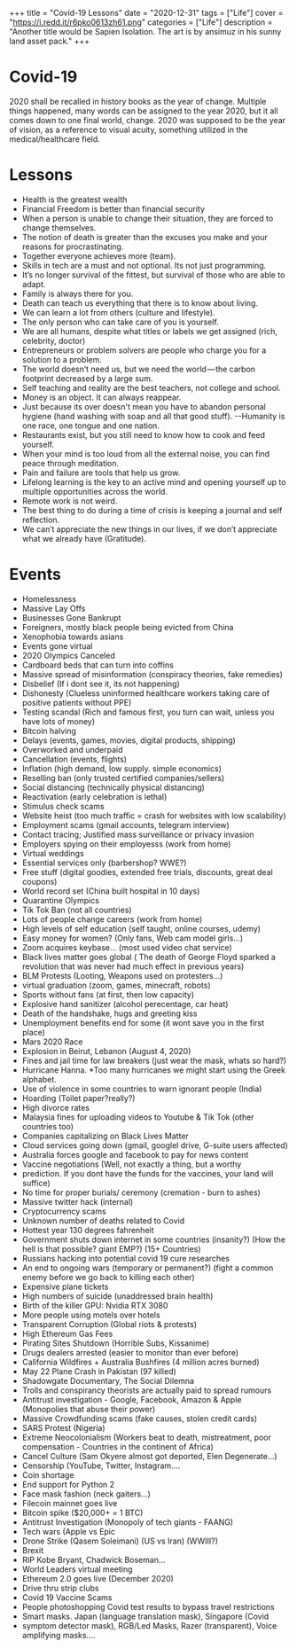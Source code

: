 +++
title = "Covid-19 Lessons"
date = "2020-12-31"
tags = ["Life"]
cover = "https://i.redd.it/r6pko0613zh61.png"
categories = ["Life"]
description = "Another title would be Sapien Isolation. The art is by ansimuz in his sunny land asset pack."
+++

# Covid-19
2020 shall be recalled in history books as the year of change. Multiple things happened, many words can be assigned to the year 2020, but it all comes down to one final world, change. 2020 was supposed to be the year of vision, as a reference to visual acuity, something utilized in the medical/healthcare field. 

# Lessons
- Health is the greatest wealth
- Financial Freedom is better than financial security
- When a person is unable to change their situation, they are forced to change themselves.
- The notion of death is greater than the excuses you make and your reasons for procrastinating.
- Together everyone achieves more (team).
- Skills in tech are a must and not optional. Its not just programming.
- It’s no longer survival of the fittest, but survival of those who are able to adapt.
- Family is always there for you.
- Death can teach us everything that there is to know about living.
- We can learn a lot from others (culture and lifestyle).
- The only person who can take care of you is yourself.
- We are all humans, despite what titles or labels we get assigned (rich, celebrity, doctor)
- Entrepreneurs or problem solvers are people who charge you for a solution to a problem.
- The world doesn’t need us, but we need the world — the carbon footprint decreased by a large sum.
- Self teaching and reality are the best teachers, not college and school.
- Money is an object. It can always reappear.
- Just because its over doesn't mean you have to abandon personal hygiene (hand washing with soap and all that good stuff).
--Humanity is one race, one tongue and one nation.
- Restaurants exist, but you still need to know how to cook and feed yourself.
- When your mind is too loud from all the external noise, you can find peace through meditation.
- Pain and failure are tools that help us grow.
- Lifelong learning is the key to an active mind and opening yourself up to multiple opportunities across the world.
- Remote work is not weird.
- The best thing to do during a time of crisis is keeping a journal and self reflection.
- We can’t appreciate the new things in our lives, if we don’t appreciate what we already have (Gratitude).

# Events
- Homelessness
- Massive Lay Offs
- Businesses Gone Bankrupt
- Foreigners, mostly black people being evicted from China
- Xenophobia towards asians
- Events gone virtual
- 2020 Olympics Canceled
- Cardboard beds that can turn into coffins
- Massive spread of misinformation (conspiracy theories, fake remedies)
- Disbelief (If i dont see it, its not happening)
- Dishonesty (Clueless uninformed healthcare workers taking care of positive patients without PPE)
- Testing scandal (Rich and famous first, you turn can wait, unless you have lots of money)
- Bitcoin halving
- Delays (events, games, movies, digital products, shipping)
- Overworked and underpaid
- Cancellation (events, flights)
- Inflation (high demand, low supply. simple economics)
- Reselling ban (only trusted certified companies/sellers)
- Social distancing (technically physical distancing)
- Reactivation (early celebration is lethal)
- Stimulus check scams
- Website heist (too much traffic = crash  for websites with low scalability)
- Employment scams (gmail accounts, telegram interview)
- Contact tracing; Justified mass surveillance or privacy invasion
- Employers spying on their employesss (work from home)
- Virtual weddings
- Essential services only (barbershop? WWE?)
- Free stuff (digital goodies, extended free trials, discounts, great deal coupons)
- World record set (China built hospital in 10 days)
- Quarantine Olympics
- Tik Tok Ban (not all countries)
- Lots of people change careers (work from home)
- High levels of self education (self taught, online courses, udemy)
- Easy money for women? (Only fans, Web cam model girls...)
- Zoom acquires keybase... (most used video chat service)
- Black lives matter goes global ( The death of George Floyd sparked a
 revolution that was never had much effect in previous years)
- BLM Protests (Looting, Weapons used on protesters...)
- virtual graduation (zoom, games, minecraft, robots)
- Sports without fans (at first, then low capacity)
- Explosive hand sanitizer (alcohol perecentage, car heat)
- Death of the handshake, hugs and greeting kiss
- Unemployment benefits end for some (it wont save you in the first place)
- Mars 2020 Race
- Explosion in Beirut, Lebanon (August 4, 2020)
- Fines and jail time for law breakers (just wear the mask, whats so hard?)
- Hurricane Hanna. *Too many hurricanes we might start using the Greek alphabet.
- Use of violence in some countries to warn ignorant people (India)
- Hoarding (Toilet paper?really?)
- High divorce rates
- Malaysia fines for uploading videos to Youtube & Tik Tok (other countries too)
- Companies capitalizing on Black Lives Matter
- Cloud services going down (gmail, googlel drive, G-suite users affected)
- Australia forces google and facebook to pay for news content
- Vaccine negotiations (Well, not exactly a thing, but a worthy 
- prediction. If you dont have the funds for the vaccines, your land will 
suffice)
- No time for proper burials/ ceremony (cremation - burn to ashes)
- Massive twitter hack (internal)
- Cryptocurrency scams
- Unknown number of deaths related to Covid
- Hottest year 130 degrees fahrenheit
- Government shuts down internet in some countries (insanity?) (How the hell is that possible?  giant EMP?) (15+ Countries)
- Russians hacking into potential covid 19 cure researches
- An end to ongoing wars (temporary or permanent?) (fight a common enemy before we go back to killing each other)
- Expensive plane tickets
- High numbers of suicide (unaddressed brain health)
- Birth of the killer GPU: Nvidia RTX 3080
- More people using motels over hotels
- Transparent Corruption (Global riots & protests)
- High Ethereum Gas Fees
- Pirating Sites Shutdown (Horrible Subs, Kissanime)
- Drugs dealers arrested (easier to monitor than ever before)
- California Wildfires + Australia Bushfires (4 million acres burned)
- May 22 Plane Crash in Pakistan (97 killed)
- Shadowgate Documentary, The Social Dilemna
- Trolls and conspirancy theorists are actually paid to spread rumours
- Antitrust investigation - Google, Facebook, Amazon & Apple (Monopolies that abuse their power)
- Massive Crowdfunding scams (fake causes, stolen credit cards)
- SARS Protest (Nigeria)
- Extreme Neocolonialism (Workers beat to death, mistreatment, poor compensation - Countries in the continent of Africa)
- Cancel Culture (Sam Okyere almost got deported, Elen Degenerate...)
- Censorship (YouTube, Twitter, Instagram....
- Coin shortage
- End support for Python 2
- Face mask fashion (neck gaiters...)
- Filecoin mainnet goes live
- Bitcoin spike ($20,000+ = 1 BTC)
- Antitrust Investigation (Monopoly of tech giants - FAANG)
- Tech wars (Apple vs Epic
- Drone Strike (Qasem Soleimani) (US vs Iran) (WWIII?)
- Brexit
- RIP Kobe Bryant, Chadwick Boseman...
- World Leaders virtual meeting
- Ethereum 2.0 goes live (December 2020)
- Drive thru strip clubs
- Covid 19 Vaccine Scams
- People photoshopping Covid test results to bypass travel restrictions
- Smart masks. Japan (language translation mask), Singapore (Covid 
- symptom detector mask), RGB/Led Masks, Razer (transparent), Voice 
  amplifying masks....
